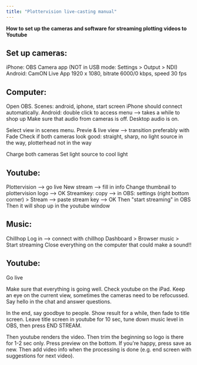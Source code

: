 ```yaml
---
title: "Plottervision live-casting manual"
---
```


**How to set up the cameras and software for streaming plotting videos to Youtube**

## Set up cameras: 
iPhone: OBS Camera app (NOT in USB mode: Settings > Output > NDI)
Android: CamON Live App
1920 x 1080, bitrate 6000/0 kbps, speed 30 fps

## Computer: 
Open OBS. 
Scenes: android, iphone, start screen
iPhone should connect automatically. 
Android: double click to access menu --> takes a while to shop up
Make sure that audio from cameras is off. Desktop audio is on.

Select view in scenes menu.
Previe & live view --> transition preferably with Fade
Check if both cameras look good: straight, sharp, no light source in the way, plotterhead not in the way

Charge both cameras
Set light source to cool light

## Youtube:
Plottervision --> go live
New stream --> fill in info
Change thumbnail to plottervision logo --> OK
Streamkey: copy --> in OBS: settings (right bottom corner) > Stream --> paste stream key --> OK
Then "start streaming" in OBS
Then it will shop up in the youtube window

## Music:
Chillhop
Log in --> connect with chillhop
Dashboard > Browser music > Start streaming
Close everything on the computer that could make a sound!!

## Youtube:
Go live

Make sure that everything is going well. Check youtube on the iPad.
Keep an eye on the current view, sometimes the cameras need to be refocussed. 
Say hello in the chat and answer questions. 

In the end, say goodbye to people. 
Show result for a while, then fade to title screen. Leave title screen in youtube for 10 sec, tune down music level in OBS, then press END STREAM. 

Then youtube renders the video. Then trim the beginning so logo is there for 1-2 sec only. Press preview on the bottom. If you're happy, press save as new.
Then add video info when the processing is done (e.g. end screen with suggestions for next video).
